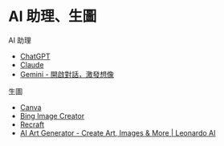 # AI 助理、生圖

AI 助理

- [ChatGPT](https://chat.openai.com/)
- [Claude](https://claude.ai)
- [Gemini - 開啟對話，激發想像](https://gemini.google.com/?hl=zh-TW)


生圖

- [Canva](https://www.canva.com/zh_tw/)
- [Bing Image Creator](https://www.bing.com/images/create)
- [Recraft](https://app.recraft.ai/community)
- [AI Art Generator - Create Art, Images & More | Leonardo AI](https://leonardo.ai/)
